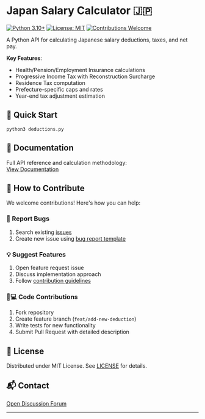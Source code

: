 # Japan Salary Calculator 🇯🇵

[![Python 3.10+](https://img.shields.io/badge/python-3.10%2B-blue.svg)](https://www.python.org/downloads/)
[![License: MIT](https://img.shields.io/badge/License-MIT-yellow.svg)](https://opensource.org/licenses/MIT)
[![Contributions Welcome](https://img.shields.io/badge/contributions-welcome-brightgreen.svg)](CONTRIBUTING.md)

A Python API for calculating Japanese salary deductions, taxes, and net pay. 

**Key Features**:
- Health/Pension/Employment Insurance calculations
- Progressive Income Tax with Reconstruction Surcharge
- Residence Tax computation
- Prefecture-specific caps and rates
- Year-end tax adjustment estimation

## 🚀 Quick Start
```
python3 deductions.py
```

## 📖 Documentation
Full API reference and calculation methodology:  
[View Documentation](docs/)

## 🤝 How to Contribute
We welcome contributions! Here's how you can help:

### 🐛 Report Bugs
1. Search existing [issues](https://github.com/rishabh1212/japan-salary-calculator/issues)
2. Create new issue using [bug report template](.github/ISSUE_TEMPLATE.md)

### 💡 Suggest Features
1. Open feature request issue
2. Discuss implementation approach
3. Follow [contribution guidelines](CONTRIBUTING.md)

### 👩💻 Code Contributions
1. Fork repository
2. Create feature branch (`feat/add-new-deduction`)
3. Write tests for new functionality
4. Submit Pull Request with detailed description


## 📜 License
Distributed under MIT License. See [LICENSE](LICENSE) for details.

## 📬 Contact
[Open Discussion Forum](https://github.com/rishabh1212/japan-salary-calculator/discussions)

---
